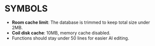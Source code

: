 # SYMBOLS

- **Room cache limit**: The database is trimmed to keep total size under 2MB.
- **Coil disk cache**: 10MB, memory cache disabled.
- Functions should stay under 50 lines for easier AI editing.
